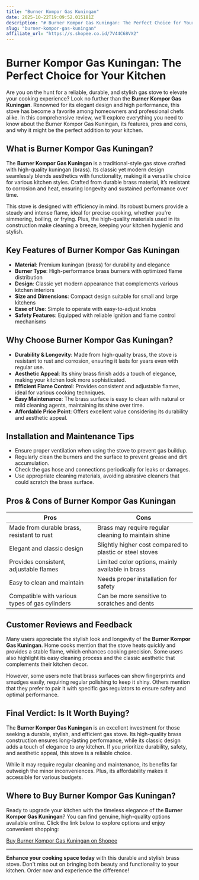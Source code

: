 ```yaml
---
title: "Burner Kompor Gas Kuningan"
date: 2025-10-22T19:09:52.015181Z
description: "# Burner Kompor Gas Kuningan: The Perfect Choice for Your Kitchen..."
slug: "burner-kompor-gas-kuningan"
affiliate_url: "https://s.shopee.co.id/7V44C68VX2"
---
```

# Burner Kompor Gas Kuningan: The Perfect Choice for Your Kitchen

Are you on the hunt for a reliable, durable, and stylish gas stove to elevate your cooking experience? Look no further than the **Burner Kompor Gas Kuningan**. Renowned for its elegant design and high performance, this stove has become a favorite among homeowners and professional chefs alike. In this comprehensive review, we'll explore everything you need to know about the Burner Kompor Gas Kuningan, its features, pros and cons, and why it might be the perfect addition to your kitchen.

## What is Burner Kompor Gas Kuningan?

The **Burner Kompor Gas Kuningan** is a traditional-style gas stove crafted with high-quality kuningan (brass). Its classic yet modern design seamlessly blends aesthetics with functionality, making it a versatile choice for various kitchen styles. Crafted from durable brass material, it’s resistant to corrosion and heat, ensuring longevity and sustained performance over time.

This stove is designed with efficiency in mind. Its robust burners provide a steady and intense flame, ideal for precise cooking, whether you're simmering, boiling, or frying. Plus, the high-quality materials used in its construction make cleaning a breeze, keeping your kitchen hygienic and stylish.

## Key Features of Burner Kompor Gas Kuningan

- **Material**: Premium kuningan (brass) for durability and elegance
- **Burner Type**: High-performance brass burners with optimized flame distribution
- **Design**: Classic yet modern appearance that complements various kitchen interiors
- **Size and Dimensions**: Compact design suitable for small and large kitchens
- **Ease of Use**: Simple to operate with easy-to-adjust knobs
- **Safety Features**: Equipped with reliable ignition and flame control mechanisms

## Why Choose Burner Kompor Gas Kuningan?

- **Durability & Longevity**: Made from high-quality brass, the stove is resistant to rust and corrosion, ensuring it lasts for years even with regular use.
- **Aesthetic Appeal**: Its shiny brass finish adds a touch of elegance, making your kitchen look more sophisticated.
- **Efficient Flame Control**: Provides consistent and adjustable flames, ideal for various cooking techniques.
- **Easy Maintenance**: The brass surface is easy to clean with natural or mild cleaning agents, maintaining its shine over time.
- **Affordable Price Point**: Offers excellent value considering its durability and aesthetic appeal.

## Installation and Maintenance Tips

- Ensure proper ventilation when using the stove to prevent gas buildup.
- Regularly clean the burners and the surface to prevent grease and dirt accumulation.
- Check the gas hose and connections periodically for leaks or damages.
- Use appropriate cleaning materials, avoiding abrasive cleaners that could scratch the brass surface.

## Pros & Cons of Burner Kompor Gas Kuningan

| **Pros**                                             | **Cons**                                           |
|------------------------------------------------------|---------------------------------------------------|
| Made from durable brass, resistant to rust          | Brass may require regular cleaning to maintain shine |
| Elegant and classic design                          | Slightly higher cost compared to plastic or steel stoves |
| Provides consistent, adjustable flames             | Limited color options, mainly available in brass  |
| Easy to clean and maintain                         | Needs proper installation for safety               |
| Compatible with various types of gas cylinders      | Can be more sensitive to scratches and dents   |

## Customer Reviews and Feedback

Many users appreciate the stylish look and longevity of the **Burner Kompor Gas Kuningan**. Home cooks mention that the stove heats quickly and provides a stable flame, which enhances cooking precision. Some users also highlight its easy cleaning process and the classic aesthetic that complements their kitchen decor.

However, some users note that brass surfaces can show fingerprints and smudges easily, requiring regular polishing to keep it shiny. Others mention that they prefer to pair it with specific gas regulators to ensure safety and optimal performance.

## Final Verdict: Is It Worth Buying?

The **Burner Kompor Gas Kuningan** is an excellent investment for those seeking a durable, stylish, and efficient gas stove. Its high-quality brass construction ensures long-lasting performance, while its classic design adds a touch of elegance to any kitchen. If you prioritize durability, safety, and aesthetic appeal, this stove is a reliable choice.

While it may require regular cleaning and maintenance, its benefits far outweigh the minor inconveniences. Plus, its affordability makes it accessible for various budgets.

## Where to Buy Burner Kompor Gas Kuningan?

Ready to upgrade your kitchen with the timeless elegance of the **Burner Kompor Gas Kuningan**? You can find genuine, high-quality options available online. Click the link below to explore options and enjoy convenient shopping:

[Buy Burner Kompor Gas Kuningan on Shopee](https://s.shopee.co.id/7V44C68VX2)

---

**Enhance your cooking space today** with this durable and stylish brass stove. Don't miss out on bringing both beauty and functionality to your kitchen. Order now and experience the difference!